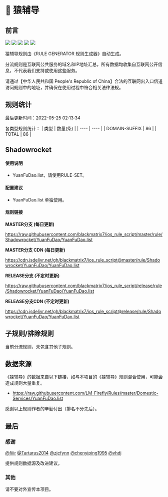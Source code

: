 # 🧸 猿辅导

## 前言

![](https://shields.io/badge/-移除重复规则-ff69b4) ![](https://shields.io/badge/-DOMAIN与DOMAIN--SUFFIX合并-green) ![](https://shields.io/badge/-DOMAIN--SUFFIX间合并-critical) ![](https://shields.io/badge/-DOMAIN--SUFFIX与DOMAIN--KEYWORD合并-blue) ![](https://shields.io/badge/-IP--CIDR(6)合并-blueviolet) 

猿辅导规则由《RULE GENERATOR 规则生成器》自动生成。

分流规则是互联网公共服务的域名和IP地址汇总，所有数据均收集自互联网公开信息，不代表我们支持或使用这些服务。

请通过【中华人民共和国 People's Republic of China】合法的互联网出入口信道访问规则中的地址，并确保在使用过程中符合相关法律法规。

## 规则统计

最后更新时间：2022-05-25 02:13:34

各类型规则统计：
| 类型 | 数量(条)  | 
| ---- | ----  |
| DOMAIN-SUFFIX | 86  | 
| TOTAL | 86  | 


## Shadowrocket 

#### 使用说明
- YuanFuDao.list，请使用RULE-SET。

#### 配置建议
- YuanFuDao.list 单独使用。

#### 规则链接
**MASTER分支 (每日更新)**

https://raw.githubusercontent.com/blackmatrix7/ios_rule_script/master/rule/Shadowrocket/YuanFuDao/YuanFuDao.list

**MASTER分支 CDN (每日更新)**

https://cdn.jsdelivr.net/gh/blackmatrix7/ios_rule_script@master/rule/Shadowrocket/YuanFuDao/YuanFuDao.list

**RELEASE分支 (不定时更新)**

https://raw.githubusercontent.com/blackmatrix7/ios_rule_script/release/rule/Shadowrocket/YuanFuDao/YuanFuDao.list

**RELEASE分支CDN (不定时更新)**

https://cdn.jsdelivr.net/gh/blackmatrix7/ios_rule_script@release/rule/Shadowrocket/YuanFuDao/YuanFuDao.list

## 子规则/排除规则


当前分流规则，未包含其他子规则。

## 数据来源

《猿辅导》的数据来自以下链接，如与本项目的《猿辅导》规则混合使用，可能会造成规则大量重复。

- https://raw.githubusercontent.com/LM-Firefly/Rules/master/Domestic-Services/YuanFuDao.list


感谢以上规则作者的辛勤付出（排名不分先后）。

## 最后

### 感谢

[@fiiir](https://github.com/fiiir) [@Tartarus2014](https://github.com/Tartarus2014) [@zjcfynn](https://github.com/zjcfynn) [@chenyiping1995](https://github.com/chenyiping1995) [@vhdj](https://github.com/vhdj)

提供规则数据源及改进建议。

### 其他

请不要对外宣传本项目。